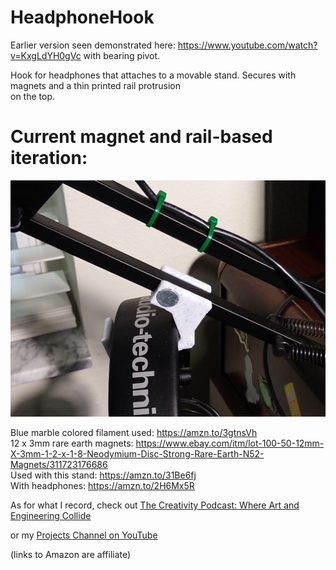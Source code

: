 # HeadphoneHook

Earlier version seen demonstrated here: https://www.youtube.com/watch?v=KxgLdYH0gVc with bearing pivot.

Hook for headphones that attaches to a movable stand. Secures with magnets and a thin printed rail protrusion  
on the top.

# Current magnet and rail-based iteration:

![image](hook-rail.jpg)

Blue marble colored filament used: https://amzn.to/3gtnsVh  
12 x 3mm rare earth magnets: https://www.ebay.com/itm/lot-100-50-12mm-X-3mm-1-2-x-1-8-Neodymium-Disc-Strong-Rare-Earth-N52-Magnets/311723176686  
Used with this stand: https://amzn.to/31Be6fj  
With headphones: https://amzn.to/2H6Mx5R

As for what I record, check out [The Creativity Podcast: Where Art and Engineering Collide](https://www.youtube.com/channel/UC300jnYJu7u66EQX9S0SUZA)

or my [Projects Channel on YouTube](https://www.youtube.com/user/jscook55)

(links to Amazon are affiliate)
